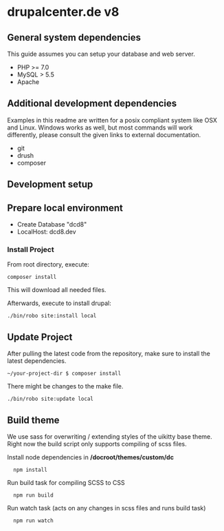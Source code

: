 # drupalcenter.de v8

## General system dependencies
This guide assumes you can setup your database and web server.

* PHP >= 7.0
* MySQL > 5.5
* Apache

## Additional development dependencies
Examples in this readme are written for a posix compliant system like OSX and Linux. Windows works as well, but most
commands will work differently, please consult the given links to external documentation.

* git
* drush
* composer

## Development setup

## Prepare local environment

- Create Database "dcd8"
- LocalHost: dcd8.dev

### Install Project

From root directory, execute:

    composer install

This will download all needed files.

Afterwards, execute to install drupal:

    ./bin/robo site:install local

## Update Project

After pulling the latest code from the repository, make sure to install the latest dependencies.

    ~/your-project-dir $ composer install

There might be changes to the make file.

    ./bin/robo site:update local

## Build theme

We use sass for overwriting / extending styles of the uikitty base theme.
Right now the build script only supports compiling of scss files.

Install node dependencies in **/docroot/themes/custom/dc**

      npm install
Run build task for compiling SCSS to CSS

      npm run build
Run  watch task (acts on any changes in scss files and runs build task)

      npm run watch